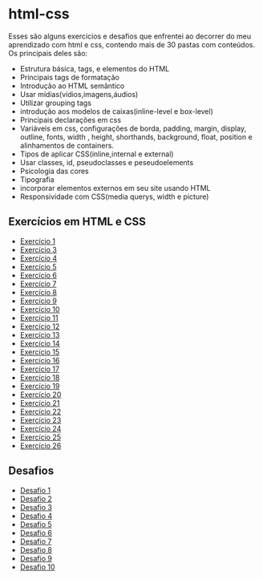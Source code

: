 # html-css
 Esses são alguns exercícios e desafios que enfrentei ao decorrer do meu aprendizado com html e css, contendo mais de 30 pastas com conteúdos.
 Os principais deles são:
 * Estrutura básica, tags, e elementos do HTML
 * Principais tags de formatação
 * Introdução ao HTML semântico
 * Usar mídias(vídios,imagens,áudios)
 * Utilizar grouping tags
 * introdução aos modelos de caixas(inline-level e box-level)
 * Principais declarações em css
 * Variáveis em css, configurações de borda, padding, margin, display, outline, fonts, width , height, shorthands, background, float, position e alinhamentos de containers.
 * Tipos de aplicar CSS(inline,internal e external)
 * Usar classes, id, pseudoclasses e peseudoelements
 * Psicologia das cores
 * Tipografia
 * incorporar elementos externos em seu site usando HTML
 * Responsividade com CSS(media querys, width e picture)

 ## Exercícios em HTML e CSS

- [Exercício 1](exercicios/ex002/)
- [Exercício 3](exercicios/ex003/)
- [Exercício 4](exercicios/ex004/)
- [Exercício 5](exercicios/ex006/index.html)
- [Exercício 6](exercicios/ex007/html5.html)
- [Exercício 7](exercicios/ex008/index.html)
- [Exercício 8](exercicios/ex008b/index.html)
- [Exercício 9](exercicios/ex009/index.html)
- [Exercício 10](exercicios/ex010/index.html)
- [Exercício 11](exercicios/ex011/index.html)
- [Exercício 12](exercicios/ex012/index.html)
- [Exercício 13](exercicios/ex013/index.html)
- [Exercício 14](exercicios/ex014/index.html)
- [Exercício 15](exercicios/ex015/index.html)
- [Exercício 16](exercicios/ex016/cor01.html)
- [Exercício 17](exercicios/ex017/fontes01.html)
- [Exercício 18](exercicios/ex018/fonte001.html)
- [Exercício 19](exercicios/ex019/seletor01.html)
- [Exercício 20](exercicios/ex020/hover.html)
- [Exercício 21](exercicios/ex021/caixa01.html)
- [Exercício 22](exercicios/ex021/index.html)
- [Exercício 23](exercicios/ex022/index.html)
- [Exercício 24](exercicios/ex023/index.html)
- [Exercício 25](exercicios/ex024/index.html)
- [Exercício 26](exercicios/ex025/index.html)




## Desafios

- [Desafio 1](Desafios/desafio001/INDEX.HTML)
- [Desafio 2](Desafios/desafio002/index.html)
- [Desafio 3](Desafios/desafio003/index.html)
- [Desafio 4](Desafios/desafio004/index.html)
- [Desafio 5](Desafios/desafio005/index.html)
- [Desafio 6](Desafios/desafio006/indes.html)
- [Desafio 7](Desafios/desafio007/index.html)
- [Desafio 8](Desafios/desafio008/index.html)
- [Desafio 9](Desafios/desafio009/index.html)
- [Desafio 10](Desafios/desafio010/index.html)
